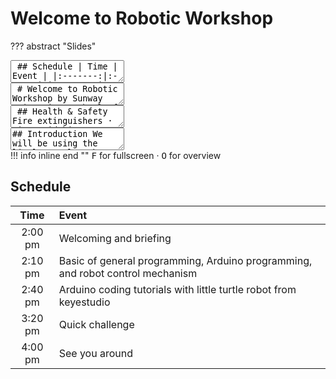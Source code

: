 # Welcome to Robotic Workshop

??? abstract "Slides"
    <div class="reveal deck1">
      <div class="slides">
        <section data-markdown>
          <textarea data-template>
            ## Schedule
            |  Time   | Event |
            |:-------:|:------|
            | 2:00 pm | Welcoming and briefing |
            | 2:10 pm | Basic of general programming, Arduino programming, and robot control mechanism |
            | 2:40 pm | Arduino coding tutorials with little turtle robot from keyestudio |
            | 3:20 pm | Quick challenge |
            | 4:00 pm | See you around |
          </textarea>
        </section>
        <section data-markdown>
          <textarea data-template>
            # Welcome to Robotic Workshop
            by Sunway University, School of Engineering and Technology
          </textarea>
        </section>
        <section data-markdown>
          <textarea data-template>
            ## Health & Safety
            Fire extinguishers &middot; First aid kits &middot; Exits &middot; Staircase &middot; Water &middot; Shoes
          </textarea>
        </section>
        <section data-markdown>
          <textarea data-template>
            ## Introduction
            We will be using the little turtle robot from keyestudio with Arduino programming<br>
            <img alt="keyestudio robot" src="https://wiki.keyestudio.com/images/2/25/%E5%9B%BE%E7%89%871_-_ks0364.png" style="height:300px">
          </textarea>
        </section>
      </div>
    </div>
    !!! info inline end ""
        <kbd>F</kbd> for fullscreen &middot;
        <kbd>O</kbd> for overview

## Schedule

|  Time   | Event |
|:-------:|:------|
| 2:00 pm | Welcoming and briefing |
| 2:10 pm | Basic of general programming, Arduino programming, and robot control mechanism |
| 2:40 pm | Arduino coding tutorials with little turtle robot from keyestudio |
| 3:20 pm | Quick challenge |
| 4:00 pm | See you around |
